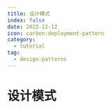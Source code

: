 ```yaml
---
title: 设计模式
index: false
date: 2022-12-12
icon: carbon:deployment-pattern
category:
  - tutorial
tag:
  - design-patterns
---
```


<!-- more -->

# 设计模式

<AutoCatalog />
